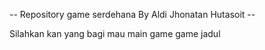 -- Repository game serdehana By Aldi Jhonatan Hutasoit --

  Silahkan kan yang bagi mau main game game jadul
  

